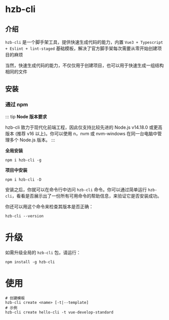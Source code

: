 # hzb-cli

## 介绍

`hzb-cli` 是一个脚手架工具，提供快速生成代码的能力，内置 `Vue3 + Typescript + Eslint + lint-staged` 基础模板，解决了官方脚手架每次需要从零开始创建项目的麻烦

当然，快速生成代码的能力，不仅仅用于创建项目，也可以用于快速生成一组结构相同的文件

## 安装

### 通过 npm

::: tip
**Node 版本要求**

hzb-cli 致力于现代化前端工程，因此仅支持比较先进的 Node.js v14.18.0 或更高版本 (推荐 v16 以上)。你可以使用 n，nvm 或 nvm-windows 在同一台电脑中管理多个 Node.js 版本。
:::

**全局安装**

```shell
npm i hzb-cli -g
```

**项目中安装**

```shell
npm i hzb-cli -D
```

安装之后，你就可以在命令行中访问 `hzb-cli` 命令。你可以通过简单运行 `hzb-cli`，看看是否展示出了一份所有可用命令的帮助信息，来验证它是否安装成功。

你还可以用这个命令来检查其版本是否正确：

```shell
hzb-cli --version
```

# 升级

如需升级全局的 `hzb-cli` 包，请运行：

```shell
npm install -g hzb-cli
```

# 使用

```shell
# 创建模板
hzb-cli create <name> [-t|--template]
# 示例
hzb-cli create hello-cli -t vue-develop-standard
```